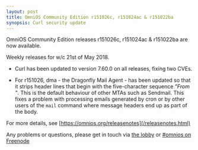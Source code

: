 ```yaml
---
layout: post
title: OmniOS Community Edition r151026c, r151024ac & r151022ba
synopsis: Curl security update
---
```


OmniOS Community Edition releases
r151026c, r151024ac & r151022ba
are now available.

Weekly releases for w/c 21st of May 2018.

* Curl has been updated to version 7.60.0 on all releases, fixing two
  CVEs.

* For r151026, dma - the Dragonfly Mail Agent - has been updated so that it
  strips header lines that begin with the five-character sequence _"From "_.
  This is the default behaviour of other MTAs such as Sendmail. This fixes a
  problem with processing emails generated by cron or by other users of the
  `mail` command where message headers end up as part of the body.

For more details, see [https://omnios.org/releasenotes](/releasenotes.html)

Any problems or questions, please get in touch via
[the lobby](https://gitter.im/omniosorg/Lobby) or
[#omnios on Freenode](http://webchat.freenode.net?randomnick=1&channels=%23omnios&uio=d4)

